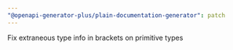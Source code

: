 ```yaml
---
"@openapi-generator-plus/plain-documentation-generator": patch
---
```


Fix extraneous type info in brackets on primitive types
